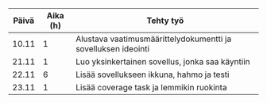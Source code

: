 Päivä   | Aika (h)| Tehty työ   
--- | --- | ---   
10.11 | 1 | Alustava vaatimusmäärittelydokumentti ja sovelluksen ideointi
21.11 | 1 | Luo yksinkertainen sovellus, jonka saa käyntiin
22.11 | 6 | Lisää sovellukseen ikkuna, hahmo ja testi
23.11 | 1 | Lisää coverage task ja lemmikin ruokinta
